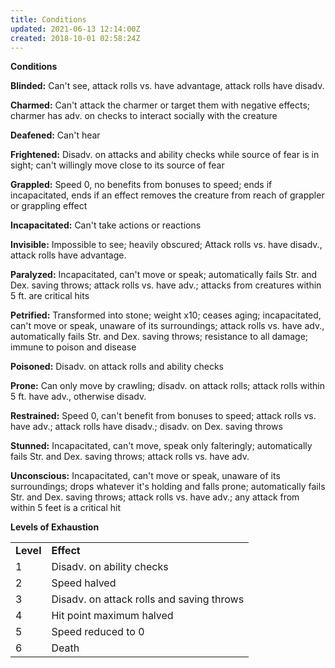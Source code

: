 ```yaml
---
title: Conditions
updated: 2021-06-13 12:14:00Z
created: 2018-10-01 02:58:24Z
---
```


**Conditions**


**Blinded:** Can't see, attack rolls vs. have advantage, attack rolls have disadv.

**Charmed:** Can't attack the charmer or target them with negative effects; charmer has adv. on checks to interact socially with the creature

**Deafened:** Can't hear

**Frightened:** Disadv. on attacks and ability checks while source of fear is in sight; can't willingly move close to its source of fear

**Grappled:** Speed 0, no benefits from bonuses to speed; ends if incapacitated, ends if an effect removes the creature from reach of grappler or grappling effect

**Incapacitated:** Can't take actions or reactions

**Invisible:** Impossible to see; heavily obscured; Attack rolls vs. have disadv., attack rolls have advantage.

**Paralyzed:** Incapacitated, can't move or speak; automatically fails Str. and Dex. saving throws; attack rolls vs. have adv.; attacks from creatures within 5 ft. are critical hits

**Petrified:** Transformed into stone; weight x10; ceases aging; incapacitated, can't move or speak, unaware of its surroundings; attack rolls vs. have adv., automatically fails Str. and Dex. saving throws; resistance to all damage; immune to poison and disease

**Poisoned:** Disadv. on attack rolls and ability checks

**Prone:** Can only move by crawling; disadv. on attack rolls; attack rolls within 5 ft. have adv., otherwise disadv.

**Restrained:** Speed 0, can't benefit from bonuses to speed; attack rolls vs. have adv.; attack rolls have disadv.; disadv. on Dex. saving throws

**Stunned:** Incapacitated, can't move, speak only falteringly; automatically fails Str. and Dex. saving throws; attack rolls vs. have adv.

**Unconscious:** Incapacitated, can't move or speak, unaware of its surroundings; drops whatever it's holding and falls prone; automatically fails Str. and Dex. saving throws; attack rolls vs. have adv.; any attack from within 5 feet is a critical hit

**Levels of Exhaustion**

|           |                                           |
|-----------|-------------------------------------------|
| **Level** | **Effect**                                |
| 1         | Disadv. on ability checks                 |
| 2         | Speed halved                              |
| 3         | Disadv. on attack rolls and saving throws |
| 4         | Hit point maximum halved                  |
| 5         | Speed reduced to 0                        |
| 6         | Death                                     |
